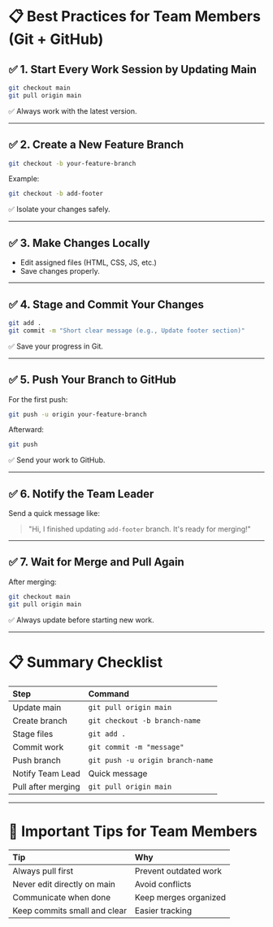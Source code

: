 # 📋 Best Practices for Team Members (Git + GitHub)

## ✅ 1. Start Every Work Session by Updating Main
```bash
git checkout main
git pull origin main
```
✅ Always work with the latest version.

---

## ✅ 2. Create a New Feature Branch
```bash
git checkout -b your-feature-branch
```
Example:
```bash
git checkout -b add-footer
```
✅ Isolate your changes safely.

---

## ✅ 3. Make Changes Locally
- Edit assigned files (HTML, CSS, JS, etc.)
- Save changes properly.

---

## ✅ 4. Stage and Commit Your Changes
```bash
git add .
git commit -m "Short clear message (e.g., Update footer section)"
```
✅ Save your progress in Git.

---

## ✅ 5. Push Your Branch to GitHub
For the first push:
```bash
git push -u origin your-feature-branch
```
Afterward:
```bash
git push
```
✅ Send your work to GitHub.

---

## ✅ 6. Notify the Team Leader
Send a quick message like:
> "Hi, I finished updating `add-footer` branch. It's ready for merging!"

---

## ✅ 7. Wait for Merge and Pull Again
After merging:
```bash
git checkout main
git pull origin main
```
✅ Always update before starting new work.

---

# 📋 Summary Checklist

| Step | Command |
|:-----|:--------|
| Update main | `git pull origin main` |
| Create branch | `git checkout -b branch-name` |
| Stage files | `git add .` |
| Commit work | `git commit -m "message"` |
| Push branch | `git push -u origin branch-name` |
| Notify Team Lead | Quick message |
| Pull after merging | `git pull origin main` |

---

# 📢 Important Tips for Team Members

| Tip | Why |
|:----|:----|
| Always pull first | Prevent outdated work |
| Never edit directly on main | Avoid conflicts |
| Communicate when done | Keep merges organized |
| Keep commits small and clear | Easier tracking |

